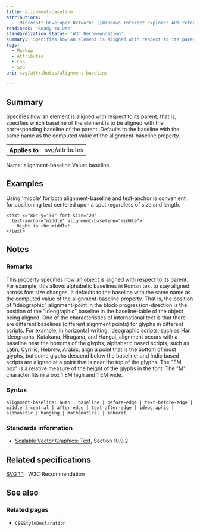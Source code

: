 ```yaml
---
title: alignment-baseline
attributions:
  - 'Microsoft Developer Network: [[Windows Internet Explorer API reference](http://msdn.microsoft.com/en-us/library/ie/hh828809%28v=vs.85%29.aspx) Article]'
readiness: 'Ready to Use'
standardization_status: 'W3C Recommendation'
summary: 'Specifies how an element is aligned with respect to its parent; that is, specifies which baseline of the element is to be aligned with the corresponding baseline of the parent. Defaults to the baseline with the same name as the computed value of the alignment-baseline property.'
tags:
  - Markup
  - Attributes
  - CSS
  - SVG
uri: svg/attributes/alignment-baseline

---
```

## Summary

Specifies how an element is aligned with respect to its parent; that is, specifies which baseline of the element is to be aligned with the corresponding baseline of the parent. Defaults to the baseline with the same name as the computed value of the alignment-baseline property.

<table class="wikitable">
<tr>
<th>
Applies to

</th>
<td>
svg/attributes

</td>
</tr>
</table>
Name: alignment-baseline Value: baseline

## Examples

Using 'middle' for both alignment-baseline and text-anchor is convenient for positioning text centered upon a spot regardless of size and length.

```
<text x="80" y="30" font-size="20"
  text-anchor="middle" alignment-baseline="middle">
    Right in the middle!
</text>
```

## Notes

### Remarks

This property specifies how an object is aligned with respect to its parent. For example, this allows alphabetic baselines in Roman text to stay aligned across font size changes. It defaults to the baseline with the same name as the computed value of the alignment-baseline property. That is, the position of "ideographic" alignment-point in the block-progression-direction is the position of the "ideographic" baseline in the baseline-table of the object being aligned. One of the characteristics of international text is that there are different baselines (different alignment points) for glyphs in different scripts. For example, in horizontal writing, ideographic scripts, such as Han Ideographs, Katakana, Hiragana, and Hangul, alignment occurs with a baseline near the bottoms of the glyphs; alphabetic based scripts, such as Latin, Cyrillic, Hebrew, Arabic, align a point that is the bottom of most glyphs, but some glyphs descend below the baseline; and Indic based scripts are aligned at a point that is near the top of the glyphs. The "EM box" is a relative measure of the height of the glyphs in the font. The "M" character fits in a box 1 EM high and 1 EM wide.

### Syntax

`alignment-baseline: auto | baseline | before-edge | text-before-edge | middle | central | after-edge | text-after-edge | ideographic | alphabetic | hanging | mathematical | inherit`

### Standards information

-   [Scalable Vector Graphics: Text](http://go.microsoft.com/fwlink/p/?linkid=199818), Section 10.9.2

## Related specifications

[SVG 1.1](http://www.w3.org/TR/SVG11/text.html)
:   W3C Recommendation

## See also

### Related pages

-   `CSSStyleDeclaration`
